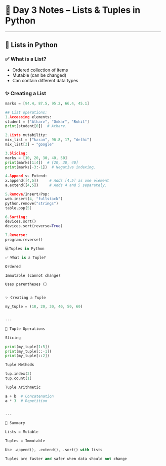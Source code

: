 # 📘 Day 3 Notes – Lists & Tuples in Python

---

## 🔹 Lists in Python

### ✅ What is a List?
- Ordered collection of items
- Mutable (can be changed)
- Can contain different data types

### ✨ Creating a List
```python
marks = [94.4, 87.5, 95.2, 66.4, 45.1]

## List operations:
1.Accessing elements:
student = ["Atharv", "Omkar", "Rohit"]
print(student[0])  # Atharv.

2.Lists mutability:
mix_list = ["karan", 96.8, 17, "delhi"]
mix_list[3] = "google"

3.Slicing:
marks = [10, 20, 30, 40, 50]
print(marks[1:4])  # [20, 30, 40]
print(marks[-3:-1])  # Negative indexing.

4.Append vs Extend:
x.append([4,5])     # Adds [4,5] as one element
a.extend([4,5])     # Adds 4 and 5 separately.

5.Remove/Insert/Pop:
web.insert(4, "fullstack")
python.remove("strings")
table.pop(5)

6.Sorting:
devices.sort()
devices.sort(reverse=True)

7.Reverse:
program.reverse()

💻Tuples in Python

✅ What is a Tuple?

Ordered

Immutable (cannot change)

Uses parentheses ()


✨ Creating a Tuple

my_tuple = (10, 20, 30, 40, 50, 60)


---

🔸 Tuple Operations

Slicing

print(my_tuple[1:5])
print(my_tuple[::-1])
print(my_tuple[::2])

Tuple Methods

tup.index(2)
tup.count(1)

Tuple Arithmetic

a + b  # Concatenation
a * 3  # Repetition


---

🧠 Summary

Lists = Mutable

Tuples = Immutable

Use .append(), .extend(), .sort() with lists

Tuples are faster and safer when data should not change
